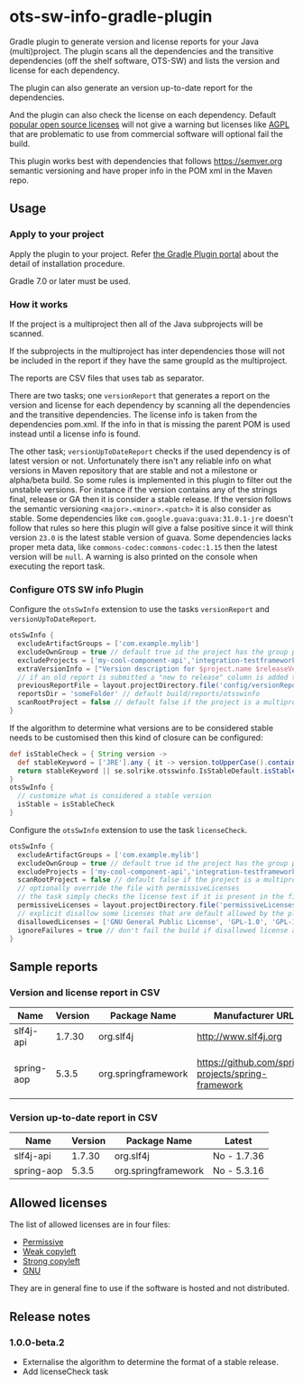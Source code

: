 # ots-sw-info-gradle-plugin
Gradle plugin to generate version and license reports for your Java (multi)project.
The plugin scans all the dependencies and the transitive dependencies (off the shelf software, OTS-SW)
and lists the version and license for each dependency.

The plugin can also generate an version up-to-date report for the dependencies.

And the plugin can also check the license on each dependency. Default
[popular open source licenses](https://opensource.org/licenses) will not give a
warning but licenses like [AGPL](https://opensource.org/licenses/AGPL-3.0) that are problematic to use from commercial
software will optional fail the build.

This plugin works best with dependencies that follows https://semver.org semantic versioning and have proper info
in the POM xml in the Maven repo.


## Usage

### Apply to your project

Apply the plugin to your project.
Refer [the Gradle Plugin portal](https://plugins.gradle.org/plugin/se.solrike.otsswinfo) about the detail
of installation procedure.

Gradle 7.0 or later must be used.

### How it works
If the project is a multiproject then all of the Java subprojects will be scanned.

If the subprojects in the multiproject has inter dependencies those will not be included in the report if they have the
same groupId as the multiproject.

The reports are CSV files that uses tab as separator.

There are two tasks; one `versionReport` that generates a report on the version and license for each dependency by
scanning all the dependencies and the transitive dependencies. The license info is taken from the dependencies pom.xml.
If the info in that is missing the parent POM is used instead until a license info is found.

The other task; `versionUpToDateReport` checks if the used dependency is of latest version or not.
Unfortunately there isn't any reliable info on what versions in Maven repository
that are stable and not a milestone or alpha/beta build. So some rules is implemented in this plugin to filter out the
unstable versions. For instance if the version contains any of the strings final, release or GA then it is consider
a stable release. If the version follows the semantic versioning `<major>.<minor>.<patch>` it is also consider as stable.
Some dependencies like `com.google.guava:guava:31.0.1-jre` doesn't follow that rules so here this plugin will give a
false positive since it will think version `23.0` is the latest stable version of guava.
Some dependencies lacks proper meta data, like `commons-codec:commons-codec:1.15` then the latest version will be `null`.
A warning is also printed on the console when executing the report task.


### Configure OTS SW info Plugin

Configure the `otsSwInfo` extension to use the tasks `versionReport` and `versionUpToDateReport`.

```groovy
otsSwInfo {
  excludeArtifactGroups = ['com.example.mylib']
  excludeOwnGroup = true // default true id the project has the group property set
  excludeProjects = ['my-cool-component-api','integration-testframework']
  extraVersionInfo = ["Version description for $project.name $releaseVersion"]
  // if an old report is submitted a "new to release" column is added to the version and license report.
  previousReportFile = layout.projectDirectory.file('config/versionReport/MyProduct_1_0_JavaVersionAndLicenseReport.csv')
  reportsDir = 'someFolder' // default build/reports/otsswinfo
  scanRootProject = false // default false if the project is a multiproject
}
```

If the algorithm to determine what versions are to be considered stable needs to be customised then this kind of
closure can be configured:

```groovy
def isStableCheck = { String version ->
  def stableKeyword = ['JRE'].any { it -> version.toUpperCase().contains(it) }
  return stableKeyword || se.solrike.otsswinfo.IsStableDefault.isStable(version)
}
otsSwInfo {
  // customize what is considered a stable version
  isStable = isStableCheck
}
```

Configure the `otsSwInfo` extension to use the task `licenseCheck`.

```groovy
otsSwInfo {
  excludeArtifactGroups = ['com.example.mylib']
  excludeOwnGroup = true // default true id the project has the group property set
  excludeProjects = ['my-cool-component-api','integration-testframework']
  scanRootProject = false // default false if the project is a multiproject
  // optionally override the file with permissiveLicenses
  // the task simply checks the license text if it is present in the file.
  permissiveLicenses = layout.projectDirectory.file('permissiveLicenses.txt')
  // explicit disallow some licenses that are default allowed by the plugin
  disallowedLicenses = ['GNU General Public License', 'GPL-1.0', 'GPL-1.0+', 'GPL-2.0', 'GPL-2.0+', 'GPL-3.0', 'GPL-3.0+']
  ignoreFailures = true // don't fail the build if disallowed license are used, default false
}
```

## Sample reports
### Version and license report in CSV

|Name|Version|Package Name|Manufacturer URL|Description|License|
|-----|-----|-----|-----|-----|-----|
|slf4j-api|1.7.30|org.slf4j|http://www.slf4j.org|The slf4j API|MIT License|
|spring-aop|5.3.5|org.springframework|https://github.com/spring-projects/spring-framework|Spring AOP|Apache License, Version 2.0|


### Version up-to-date report in CSV

|Name|Version|Package Name|Latest|
|-----|-----|-----|-----|
|slf4j-api|1.7.30|org.slf4j|No - 1.7.36|
|spring-aop|5.3.5|org.springframework|No - 5.3.16|



## Allowed licenses
The list of allowed licenses are in four files:

* [Permissive](./src/main/resources/se/solrike/otsswinfo/impl/permissiveLicenses.txt)
* [Weak copyleft](./src/main/resources/se/solrike/otsswinfo/impl/weakCopyLeftLicenses.txt)
* [Strong copyleft](./src/main/resources/se/solrike/otsswinfo/impl/strongCopyLeftLicenses.txt)
* [GNU](./src/main/resources/se/solrike/otsswinfo/impl/gnuLicenses.txt)

They are in general fine to use if the software is hosted and not distributed.

## Release notes

### 1.0.0-beta.2
* Externalise the algorithm to determine the format of a stable release.
* Add licenseCheck task


